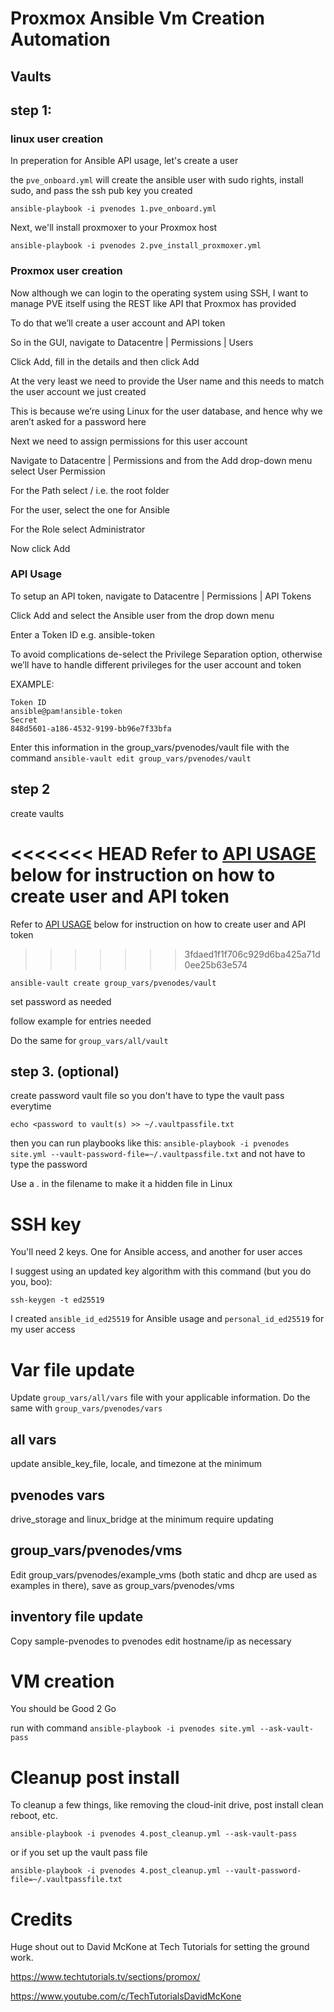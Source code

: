 # Proxmox Ansible Vm Creation Automation

## Vaults

## step 1:

### linux user creation

In preperation for Ansible API usage, let's create a user

the `pve_onboard.yml` will create the ansible user with sudo rights, install sudo, and pass the ssh pub key you created

`ansible-playbook -i pvenodes 1.pve_onboard.yml`

Next, we'll install proxmoxer to your Proxmox host

`ansible-playbook -i pvenodes 2.pve_install_proxmoxer.yml`

### Proxmox user creation

Now although we can login to the operating system using SSH, I want to manage PVE itself using the REST like API that Proxmox has provided

To do that we’ll create a user account and API token

So in the GUI, navigate to Datacentre | Permissions | Users

Click Add, fill in the details and then click Add

At the very least we need to provide the User name and this needs to match the user account we just created

This is because we’re using Linux for the user database, and hence why we aren’t asked for a password here

Next we need to assign permissions for this user account

Navigate to Datacentre | Permissions and from the Add drop-down menu select User Permission

For the Path select / i.e. the root folder

For the user, select the one for Ansible

For the Role select Administrator

Now click Add

### API Usage

To setup an API token, navigate to Datacentre | Permissions | API Tokens

Click Add and select the Ansible user from the drop down menu

Enter a Token ID e.g. ansible-token

To avoid complications de-select the Privilege Separation option, otherwise we’ll have to handle different privileges for the user account and token

EXAMPLE:

```
Token ID
ansible@pam!ansible-token
Secret
848d5601-a186-4532-9199-bb96e7f33bfa
```


Enter this information in the group_vars/pvenodes/vault file with the command `ansible-vault edit group_vars/pvenodes/vault`

## step 2

create vaults

<<<<<<< HEAD
Refer to [API USAGE](README#api-usage) below for instruction on how to create user and API token
=======
Refer to [API USAGE](ansible-pve-automation/README#api-usage) below for instruction on how to create user and API token
>>>>>>> 3fdaed1f1f706c929d6ba425a71d0ee25b63e574

`ansible-vault create group_vars/pvenodes/vault`

set password as needed

follow example for entries needed

Do the same for `group_vars/all/vault`

## step 3. (optional)

create password vault file so you don't have to type the vault pass everytime

`echo <password to vault(s) >> ~/.vaultpassfile.txt`

then you can run playbooks like this:
`ansible-playbook -i pvenodes site.yml --vault-password-file=~/.vaultpassfile.txt` and not have to type the password

Use a . in the filename to make it a hidden file in Linux

# SSH key

You'll need 2 keys.  One for Ansible access, and another for user acces

I suggest using an updated key algorithm with this command (but you do you, boo):

`ssh-keygen -t ed25519`

I created `ansible_id_ed25519` for Ansible usage and `personal_id_ed25519` for my user access

# Var file update

Update `group_vars/all/vars` file with your applicable information.  Do the same with `group_vars/pvenodes/vars`

## all vars
update ansible_key_file, locale, and timezone at the minimum

## pvenodes vars
drive_storage and linux_bridge at the minimum require updating 

## group_vars/pvenodes/vms
Edit group_vars/pvenodes/example_vms (both static and dhcp are used as examples in there), save as group_vars/pvenodes/vms

## inventory file update
Copy sample-pvenodes to pvenodes
edit hostname/ip as necessary

# VM creation

You should be Good 2 Go

run with command `ansible-playbook -i pvenodes site.yml --ask-vault-pass`

# Cleanup post install

To cleanup a few things, like removing the cloud-init drive, post install clean reboot, etc.  

`ansible-playbook -i pvenodes 4.post_cleanup.yml --ask-vault-pass` 

or if you set up the vault pass file

`ansible-playbook -i pvenodes 4.post_cleanup.yml --vault-password-file=~/.vaultpassfile.txt`


# Credits
Huge shout out to David McKone at Tech Tutorials for setting the ground work.  

https://www.techtutorials.tv/sections/promox/

https://www.youtube.com/c/TechTutorialsDavidMcKone

